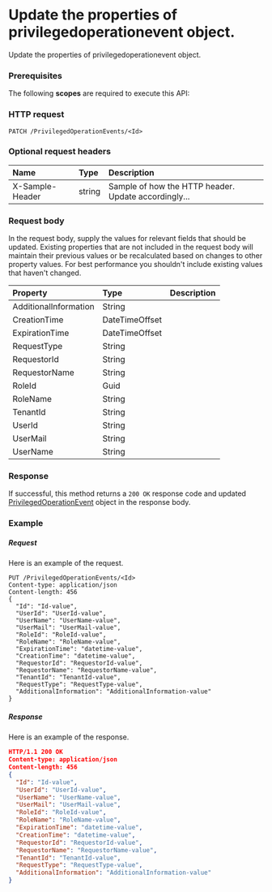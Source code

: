 # Update the properties of privilegedoperationevent object.

Update the properties of privilegedoperationevent object.
### Prerequisites
The following **scopes** are required to execute this API: 
### HTTP request
<!-- { "blockType": "ignored" } -->
```http
PATCH /PrivilegedOperationEvents/<Id>
```
### Optional request headers
| Name       | Type | Description|
|:-----------|:------|:----------|
| X-Sample-Header  | string  | Sample of how the HTTP header. Update accordingly...|

### Request body
In the request body, supply the values for relevant fields that should be updated. Existing properties that are not included in the request body will maintain their previous values or be recalculated based on changes to other property values. For best performance you shouldn't include existing values that haven't changed.

| Property	   | Type	|Description|
|:---------------|:--------|:----------|
|AdditionalInformation|String||
|CreationTime|DateTimeOffset||
|ExpirationTime|DateTimeOffset||
|RequestType|String||
|RequestorId|String||
|RequestorName|String||
|RoleId|Guid||
|RoleName|String||
|TenantId|String||
|UserId|String||
|UserMail|String||
|UserName|String||

### Response
If successful, this method returns a `200 OK` response code and updated [PrivilegedOperationEvent](../resources/privilegedoperationevent.md) object in the response body.
### Example
##### Request
Here is an example of the request.
<!-- {
  "blockType": "request",
  "name": "update_privilegedoperationevent"
}-->
```http
PUT /PrivilegedOperationEvents/<Id>
Content-type: application/json
Content-length: 456
{
  "Id": "Id-value",
  "UserId": "UserId-value",
  "UserName": "UserName-value",
  "UserMail": "UserMail-value",
  "RoleId": "RoleId-value",
  "RoleName": "RoleName-value",
  "ExpirationTime": "datetime-value",
  "CreationTime": "datetime-value",
  "RequestorId": "RequestorId-value",
  "RequestorName": "RequestorName-value",
  "TenantId": "TenantId-value",
  "RequestType": "RequestType-value",
  "AdditionalInformation": "AdditionalInformation-value"
}
```
##### Response
<!-- {
  "blockType": "response",
  "truncated": false,
  "@odata.type": "privilegedoperationevent"
} -->
Here is an example of the response.
```json
HTTP/1.1 200 OK
Content-type: application/json
Content-length: 456
{
  "Id": "Id-value",
  "UserId": "UserId-value",
  "UserName": "UserName-value",
  "UserMail": "UserMail-value",
  "RoleId": "RoleId-value",
  "RoleName": "RoleName-value",
  "ExpirationTime": "datetime-value",
  "CreationTime": "datetime-value",
  "RequestorId": "RequestorId-value",
  "RequestorName": "RequestorName-value",
  "TenantId": "TenantId-value",
  "RequestType": "RequestType-value",
  "AdditionalInformation": "AdditionalInformation-value"
}
```

<!-- uuid: dbe6ec51-f5d6-4803-a676-13f52cea3c43
2015-10-15 16:17:33 UTC -->
<!-- {
  "type": "#page.annotation",
  "description": "Update the properties of privilegedoperationevent object.",
  "keywords": "",
  "section": "documentation",
  "tocPath": ""
}-->